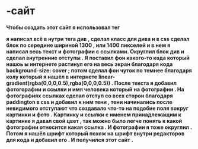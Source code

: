 # -сайт
**Чтобы создать этот сайт я использовал тег <div></div>   я написал всё в нутри тега див , сделал класс для дива и в css сделал блок по середине шириной 1300 , или 1400 пикселей и в нем я написал весь текст и фотографии с ссылками.  Округлил блок див и сделал внутренние отступы . Я поставил фон какого-то кода который нашоь ы интернете растинул его на весь экран благодаря кода background-size: соver ;    потом сделал фон чуток по темнее благодаря колу который я нашёл в интернете linear-gradient(rgba(0,0,0,0.5),rgba(0,0,0,0.5))   . После текста я добавил фотогорафии  и ссылки и имя человека который на фотографии . На фотографиях ссылках сделал отступ со всех сторон благодаря    paddington в сss и добавил к ним тени , тени начинались после невидимого отступают что создавало что-то на подобие поля вокруг картинки и фото . Картинку и ссылки с именем принадлежащим к картинке я давал свой цвет , так можно было легче понять к какой фотографии относится какая ссылка . И фотографии я тоже округлил . Потом я нашёл шрифт который похож на шрифт внутри редакторов для кода и добавил его . И получился этот сайт .**
